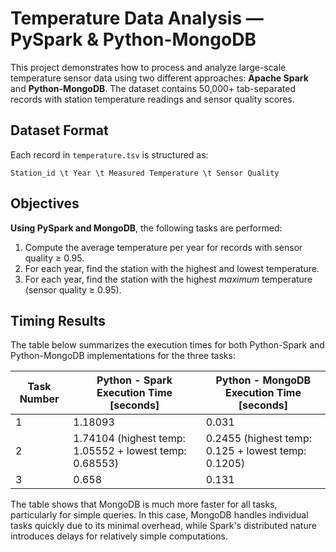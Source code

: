 # Temperature Data Analysis — PySpark & Python-MongoDB

This project demonstrates how to process and analyze large-scale temperature sensor data using two different approaches: **Apache Spark** and **Python-MongoDB**. The dataset contains 50,000+ tab-separated records with station temperature readings and sensor quality scores.

## Dataset Format

Each record in `temperature.tsv` is structured as:

```
Station_id \t Year \t Measured Temperature \t Sensor Quality
```

## Objectives

**Using PySpark and MongoDB**, the following tasks are performed:

1. Compute the average temperature per year for records with sensor quality ≥ 0.95.
2. For each year, find the station with the highest and lowest temperature.
3. For each year, find the station with the highest *maximum* temperature (sensor quality ≥ 0.95).

## Timing Results

The table below summarizes the execution times for both Python-Spark and Python-MongoDB implementations for the three tasks:

| Task Number | Python - Spark Execution Time [seconds] | Python - MongoDB Execution Time [seconds] |
|--------------|----------------------------------------|------------------------------------------|
| 1            | 1.18093                                | 0.031                                    |
| 2            | 1.74104 (highest temp: 1.05552 + lowest temp: 0.68553) | 0.2455 (highest temp: 0.125 + lowest temp: 0.1205) |
| 3            | 0.658                                  | 0.131                                    |


The table shows that MongoDB is much more faster for all tasks, particularly for simple queries. In this case, MongoDB handles individual tasks quickly due to its minimal overhead, while Spark's distributed nature introduces delays for relatively simple computations.
